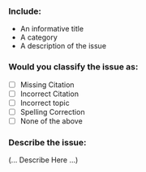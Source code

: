 ### Include:

- An informative title
- A category
- A description of the issue

### Would you classify the issue as:

- [ ] Missing Citation
- [ ] Incorrect Citation
- [ ] Incorrect topic
- [ ] Spelling Correction
- [ ] None of the above

### Describe the issue:

(... Describe Here ...)
